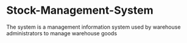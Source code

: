 # Stock-Management-System
The system is a management information system used by warehouse administrators to manage warehouse  goods
